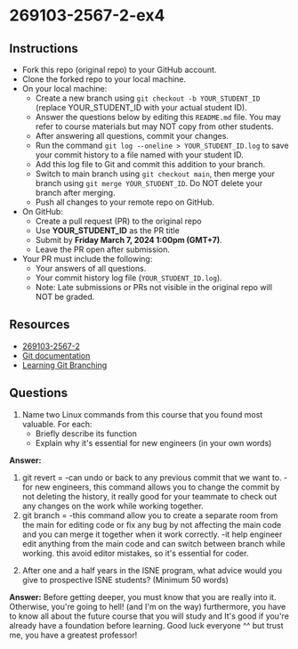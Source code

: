 # 269103-2567-2-ex4

## Instructions

* Fork this repo (original repo) to your GitHub account.
* Clone the forked repo to your local machine.
* On your local machine:
  * Create a new branch using `git checkout -b YOUR_STUDENT_ID` (replace YOUR_STUDENT_ID with your actual student ID).
  * Answer the questions below by editing this `README.md` file. You may refer to course materials but may NOT copy from other students.
  * After answering all questions, commit your changes.
  * Run the command `git log --oneline > YOUR_STUDENT_ID.log` to save your commit history to a file named with your student ID.
  * Add this log file to Git and commit this addition to your branch.
  * Switch to main branch using `git checkout main`, then merge your branch using `git merge YOUR_STUDENT_ID`. Do NOT delete your branch after merging.
  * Push all changes to your remote repo on GitHub.
* On GitHub:
  * Create a pull request (PR) to the original repo
  * Use **YOUR_STUDENT_ID** as the PR title
  * Submit by **Friday March 7, 2024 1:00pm (GMT+7)**.
  * Leave the PR open after submission.
* Your PR must include the following:
  * Your answers of all questions.
  * Your commit history log file (`YOUR_STUDENT_ID.log`).
  * Note: Late submissions or PRs not visible in the original repo will NOT be graded.

## Resources
* [269103-2567-2](https://mango-cmu.instructure.com/courses/11947)
* [Git documentation](https://git-scm.com/docs)
* [Learning Git Branching](https://learngitbranching.js.org)

## Questions

1. Name two Linux commands from this course that you found most valuable. For each:
   * Briefly describe its function
   * Explain why it's essential for new engineers (in your own words)

**Answer:** 
1) git revert = -can undo or back to any previous commit that we want to.
	 	-for new engineers, this command allows you to change the commit by not deleting the history, it really good for your teammate to check out any changes on the work while working together.
2) git branch = -this command allow you to create a separate room from the main for editing code or fix any bug by not affecting the main code and you can merge it together when it work correctly.
		-it help engineer edit anything from the main code and can switch between branch while working. this avoid editor mistakes, so it's essential for coder.

2. After one and a half years in the ISNE program, what advice would you give to prospective ISNE students? (Minimum 50 words)

**Answer:** 
Before getting deeper, you must know that you are really into it. Otherwise, you're going to hell! (and I'm on the way) furthermore, you have to know all about the future course that you will study and It's good if you're already have a foundation before learning. Good luck everyone ^^ but trust me, you have a greatest professor!
